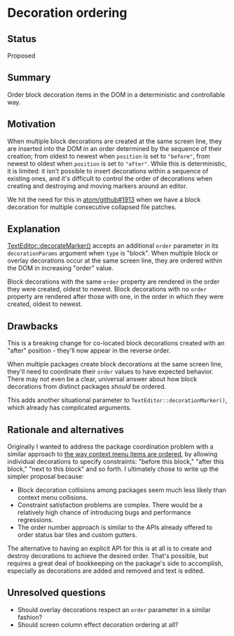 # Decoration ordering

## Status

Proposed

## Summary

Order block decoration items in the DOM in a deterministic and controllable way.

## Motivation

When multiple block decorations are created at the same screen line, they are inserted into the DOM in an order determined by the sequence of their creation; from oldest to newest when `position` is set to `"before"`, from newest to oldest when `position` is set to `"after"`. While this is deterministic, it is limited: it isn't possible to insert decorations within a sequence of existing ones, and it's difficult to control the order of decorations when creating and destroying and moving markers around an editor.

We hit the need for this in [atom/github#1913](https://github.com/atom/github/pull/1913) when we have a block decoration for multiple consecutive collapsed file patches.

## Explanation

[TextEditor::decorateMarker()](https://atom.io/docs/api/v1.34.0/TextEditor#instance-decorateMarker) accepts an additional `order` parameter in its `decorationParams` argument when `type` is "block". When multiple block or overlay decorations occur at the same screen line, they are ordered within the DOM in increasing "order" value.

Block decorations with the same `order` property are rendered in the order they were created, oldest to newest. Block decorations with no `order` property are rendered after those with one, in the order in which they were created, oldest to newest.

## Drawbacks

This is a breaking change for co-located block decorations created with an "after" position - they'll now appear in the reverse order.

When multiple packages create block decorations at the same screen line, they'll need to coordinate their `order` values to have expected behavior. There may not even be a clear, universal answer about how block decorations from distinct packages _should_ be ordered.

This adds another situational parameter to `TextEditor::decorationMarker()`, which already has complicated arguments.

## Rationale and alternatives

Originally I wanted to address the package coordination problem with a similar approach to [the way context menu items are ordered](https://github.com/atom/atom/pull/16661), by allowing individual decorations to specify constraints: "before this block," "after this block," "next to this block" and so forth. I ultimately chose to write up the simpler proposal because:

* Block decoration collisions among packages seem much less likely than context menu collisions.
* Constraint satisfaction problems are complex. There would be a relatively high chance of introducing bugs and performance regressions.
* The order number approach is similar to the APIs already offered to order status bar tiles and custom gutters.

The alternative to having an explicit API for this is at all is to create and destroy decorations to achieve the desired order. That's possible, but requires a great deal of bookkeeping on the package's side to accomplish, especially as decorations are added and removed and text is edited.

## Unresolved questions

- Should overlay decorations respect an `order` parameter in a similar fashion?
- Should screen column effect decoration ordering at all?
